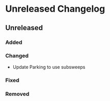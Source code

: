 # Unreleased Changelog

## Unreleased

### Added

### Changed
- Update Parking to use subsweeps

### Fixed

### Removed
